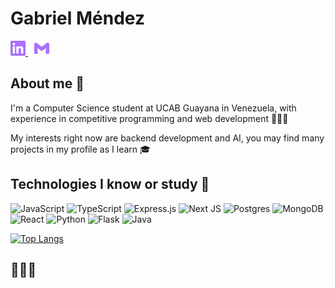 # Gabriel Méndez

<!-- Contact links -->
<p align="left">
  <a href="https://www.linkedin.com/in/gabriel-mendezj/">
    <img alt="LinkedIn" width="24px" src="linkedin.svg" />
  </a>
  <a href="mailto:gabrielmj2312@gmail.com">
    <img alt="Gmail" width="24px" style="margin-left: 10px;" src="gmail.svg" />
  </a>
</p>

<!-- Personal info -->
## About me 📝
I'm a Computer Science student at UCAB Guayana in Venezuela, with experience in competitive programming and web development 👨🏻‍💻

My interests right now are backend development and AI, you may find many projects in my profile as I learn 🎓

<!-- Technologies -->
## Technologies I know or study 🔧
![JavaScript](https://img.shields.io/badge/javascript-%23323330.svg?style=for-the-badge&logo=javascript&logoColor=%23F7DF1E)
![TypeScript](https://img.shields.io/badge/typescript-%23007ACC.svg?style=for-the-badge&logo=typescript&logoColor=white)
![Express.js](https://img.shields.io/badge/express.js-%23404d59.svg?style=for-the-badge&logo=express&logoColor=%2361DAFB)
![Next JS](https://img.shields.io/badge/Next-black?style=for-the-badge&logo=next.js&logoColor=white)
![Postgres](https://img.shields.io/badge/postgres-%23316192.svg?style=for-the-badge&logo=postgresql&logoColor=white)
![MongoDB](https://img.shields.io/badge/MongoDB-%234ea94b.svg?style=for-the-badge&logo=mongodb&logoColor=white)
![React](https://img.shields.io/badge/react-%2320232a.svg?style=for-the-badge&logo=react&logoColor=%2361DAFB)
![Python](https://img.shields.io/badge/python-3670A0?style=for-the-badge&logo=python&logoColor=ffdd54)
![Flask](https://img.shields.io/badge/flask-%23000.svg?style=for-the-badge&logo=flask&logoColor=white)
![Java](https://img.shields.io/badge/java-%23ED8B00.svg?style=for-the-badge&logo=openjdk&logoColor=white)

[![Top Langs](https://github-readme-stats.vercel.app/api/top-langs/?username=gabrielmj23&layout=compact)](https://github.com/gabrielmj23/github-readme-stats)

## 🍩👍🏻
